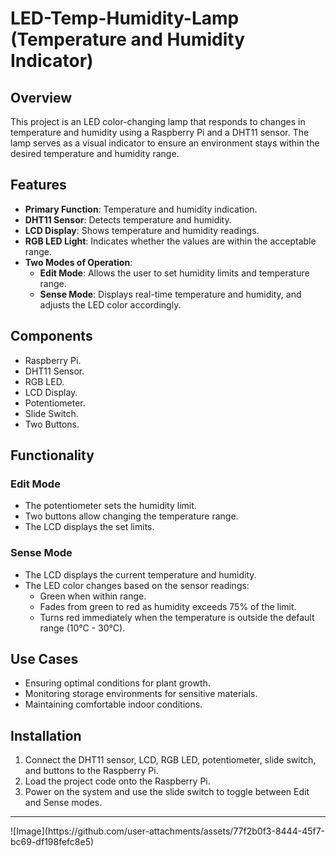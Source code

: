 # LED-Temp-Humidity-Lamp (Temperature and Humidity Indicator)

## Overview
This project is an LED color-changing lamp that responds to changes in temperature and humidity using a Raspberry Pi and a DHT11 sensor. The lamp serves as a visual indicator to ensure an environment stays within the desired temperature and humidity range.

## Features
- **Primary Function**: Temperature and humidity indication.
- **DHT11 Sensor**: Detects temperature and humidity.
- **LCD Display**: Shows temperature and humidity readings.
- **RGB LED Light**: Indicates whether the values are within the acceptable range.
- **Two Modes of Operation**:
  - **Edit Mode**: Allows the user to set humidity limits and temperature range.
  - **Sense Mode**: Displays real-time temperature and humidity, and adjusts the LED color accordingly.

## Components
- Raspberry Pi.
- DHT11 Sensor.
- RGB LED.
- LCD Display.
- Potentiometer.
- Slide Switch.
- Two Buttons.

## Functionality
### Edit Mode
- The potentiometer sets the humidity limit.
- Two buttons allow changing the temperature range.
- The LCD displays the set limits.

### Sense Mode
- The LCD displays the current temperature and humidity.
- The LED color changes based on the sensor readings:
  - Green when within range.
  - Fades from green to red as humidity exceeds 75% of the limit.
  - Turns red immediately when the temperature is outside the default range (10°C - 30°C).

## Use Cases
- Ensuring optimal conditions for plant growth.
- Monitoring storage environments for sensitive materials.
- Maintaining comfortable indoor conditions.

## Installation
1. Connect the DHT11 sensor, LCD, RGB LED, potentiometer, slide switch, and buttons to the Raspberry Pi.
2. Load the project code onto the Raspberry Pi.
3. Power on the system and use the slide switch to toggle between Edit and Sense modes.

<hr>
![Image](https://github.com/user-attachments/assets/77f2b0f3-8444-45f7-bc69-df198fefc8e5)

